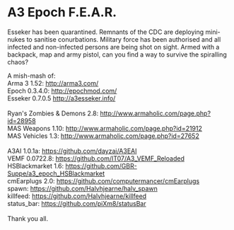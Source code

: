 A3 Epoch F.E.A.R.
=================

Esseker has been quarantined.  Remnants of the CDC are deploying mini-nukes to sanitise conurbations.  Military force has been authorised and all infected and non-infected persons are being shot on sight.  Armed with a backpack, map and army pistol, can you find a way to survive the spiralling chaos?

A mish-mash of:
<br/>
Arma 3 1.52: http://arma3.com/
<br/>
Epoch 0.3.4.0: http://epochmod.com/
<br/>
Esseker 0.7.0.5 http://a3esseker.info/
<br/>
<br/>
Ryan's Zombies & Demons 2.8: http://www.armaholic.com/page.php?id=28958
<br/>
MAS Weapons 1.10: http://www.armaholic.com/page.php?id=21912
<br/>
MAS Vehicles 1.3: http://www.armaholic.com/page.php?id=27652
<br/>
<br/>
A3AI 1.0.1a: https://github.com/dayzai/A3EAI
<br/>
VEMF 0.0722.8: https://github.com/IT07/A3_VEMF_Reloaded
<br/>
HSBlackmarket 1.6: https://github.com/GBR-Suppe/a3_epoch_HSBlackmarket
<br/>
cmEarplugs 2.0: https://github.com/computermancer/cmEarplugs
<br/>
spawn: https://github.com/Halvhjearne/halv_spawn
<br/>
killfeed: https://github.com/Halvhjearne/killfeed
<br/>
status_bar: https://github.com/piXm8/statusBar
<br/>
<br/>
Thank you all.
